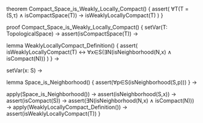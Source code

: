theorem Compact_Space_is_Weakly_Locally_Compact() {
  assert(
    ∀T(T = (S,τ) ∧ isCompactSpace(T)) →
    isWeaklyLocallyCompact(T)
  )
}

proof Compact_Space_is_Weakly_Locally_Compact() {
  setVar(T: TopologicalSpace) →
  assert(isCompactSpace(T)) →
  
  lemma WeaklyLocallyCompact_Definition() {
    assert(
      isWeaklyLocallyCompact(T) ↔
      ∀x∈S(∃N(isNeighborhood(N,x) ∧ isCompact(N)))
    )
  } →

  setVar(x: S) →
  
  lemma Space_is_Neighborhood() {
    assert(∀p∈S(isNeighborhood(S,p)))
  } →

  apply(Space_is_Neighborhood()) →
  assert(isNeighborhood(S,x)) →
  assert(isCompact(S)) →
  assert(∃N(isNeighborhood(N,x) ∧ isCompact(N))) →
  apply(WeaklyLocallyCompact_Definition()) →
  assert(isWeaklyLocallyCompact(T))
}